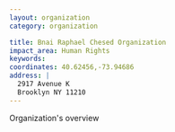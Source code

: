 ```yaml
---
layout: organization
category: organization

title: Bnai Raphael Chesed Organization
impact_area: Human Rights
keywords: 
coordinates: 40.62456,-73.94686
address: |
  2917 Avenue K
  Brooklyn NY 11210
---
```

Organization's overview
